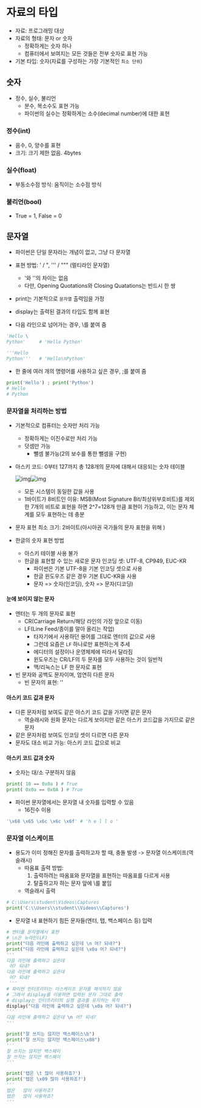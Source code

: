 # 자료의 타입

- 자료: 프로그래밍 대상
- 자료의 형태: 문자 or 숫자
  - 정확하게는 숫자 하나
  - 컴퓨터에서 보여지는 모든 것들은 전부 숫자로 표현 가능
- 기본 타입: 숫자(자료를 구성하는 가장 기본적인 `최소 단위`)

## 숫자

- 정수, 실수, 불리언
  - 분수, 복소수도 표현 가능
  - 파이썬의 실수는 정확하게는 소수(decimal number)에 대한 표현

### 정수(int)

- 음수, 0, 양수를 표현
- 크기: 크기 제한 없음. 4bytes

### 실수(float)

- 부동소수점 방식: 움직이는 소수점 방식

### 불리언(bool)

- True = 1, False = 0

## 문자열

- 파이썬은 단일 문자라는 개념이 없고, 그냥 다 문자열
- 표현 방법: ' / ", ''' / """ (멀티라인 문자열)
  - '와 ''의 차이는 없음
  - 다만, Opening Quotations와 Closing Quatations는 반드시 한 쌍


- print는 기본적으로 `문자열` 출력임을 가정
- display는 출력된 결과의 타입도 함께 표현
- 다음 라인으로 넘어가는 경우, \를 붙여 줌

```python
'Hello \
Python'		# 'Hello Python'

'''Hello
Python'''	# 'Hello\nPython'
```

- 한 줄에 여러 개의 명령어를 사용하고 싶은 경우, ;를 붙여 줌

```python
print('Hello') ; print('Python')
# Hello
# Python
```

### 문자열을 처리하는 방법

- 기본적으로 컴퓨터는 숫자만 처리 가능

  - 정확하게는 이진수로만 처리 가능
  - 덧셈만 가능
    - 뺄셈 불가능(2의 보수를 통한 뺄셈을 구현)

- 아스키 코드: 0부터 127까지 총 128개의 문자에 대해서 대응되는 숫자 테이블

  ![img](https://3.bp.blogspot.com/-aw0f_TovMoU/WNxD0O5hTjI/AAAAAAAAQGU/33SBPQ-jLo4pMk0jv42YsjinfBlG4JbdgCLcB/s640/%25EC%2595%2584%25EC%258A%25A4%25ED%2582%25A4%25EC%25BD%2594%25EB%2593%259C%25ED%2591%259C_01.jpg)![img](https://1.bp.blogspot.com/-NINVWqe17ug/WNxD0PQ-vnI/AAAAAAAAQGQ/13iKgvNkaocCGwqlV9BLbZf06oOVYIsWwCLcB/s640/%25EC%2595%2584%25EC%258A%25A4%25ED%2582%25A4%25EC%25BD%2594%25EB%2593%259C%25ED%2591%259C_02.jpg)
  - 모든 시스템이 동일한 값을 사용
  - 1바이트가 8비트인 이유: MSB(Most Signature Bit/최상위부호비트)를 제외한 7개의 비트로 표현을 하면 2^7=128개 만큼 표현이 가능하고, 이는 문자 체계를 모두 표현하는 데 충분

- 문자 표현 최소 크기: 2바이트(아시아권 국가들의 문자 표현을 위해 )

- 한글의 숫자 표현 방법

  - 아스키 테이블 사용 불가
  - 한글을 표현할 수 있는 새로운 문자 인코딩 셋: UTF-8, CP949, EUC-KR
    - 파이썬은 기본 UTF-8을 기본 인코딩 셋으로 사용
    - 한글 윈도우즈 같은 경우 기본 EUC-KR을 사용
    - 문자 => 숫자(인코딩), 숫자 => 문자(디코딩)

#### 눈에 보이지 않는 문자

- 엔터는 두 개의 문자로 표현
  - CR(Carriage Return/해당 라인의 가장 앞으로 이동)
  - LF(Line Feed/종이를 말아 올리는 작업)
    - 타자기에서 사용하던 용어를 그대로 엔터의 값으로 사용
    - 그런데 요즘은 `LF` 하나로만 표현하는게 추세
    - 에디터의 설정이나 운영체제에 따라서 달라짐
    - 윈도우즈는 CR/LF의 두 문자를 모두 사용하는 것이 일반적
    - 맥/리눅스는 LF 한 문자로 표현
- 빈 문자와 공백도 문자이며, 엄연히 다른 문자
  - 빈 문자의 표현: ''

#### 아스키 코드 값과 문자

- 다른 문자처럼 보여도 같은 아스키 코드 값을 가지면 같은 문자
  - 역슬래시와 원화 문자는 다르게 보이지만 같은 아스키 코드값을 가지므로 같은 문자
- 같은 문자처럼 보여도 인코딩 셋이 다르면 다른 문자
- 문자도 대소 비교 가능: 아스키 코드 값으로 비교

#### 아스키 코드 값과 숫자

- 숫자는 대/소 구분하지 않음

```python
print( 10 == 0x0a ) # True
print( 0x0a == 0x0A ) # True
```

- 파이썬 문자열에서는 문자열 내 숫자를 입력할 수 있음
  - 16진수 이용

```python
'\x68 \x65 \x6c \x6c \x6f' # 'h e l l o '
```

### 문자열 이스케이프

- 용도가 이미 정해진 문자를 출력하고자 할 때, 충돌 발생 -> 문자열 이스케이프(역슬래시)  
  - 따옴표 출력 방법: 
    1. 출력하려는 따옴표와 문자열을 표현하는 따옴표를 다르게 사용
    2. 탈출하고자 하는 문자 앞에 \를 붙임
  - 역슬래시 출력

```python
# C:\Users\student\Videos\Captures
print('C:\\Users\\student\\Videos\\Captures')
```

- 문자열 내 표현하기 힘든 문자들(엔터, 탭, 백스페이스 등) 입력

```python
# 엔터를 문자열에서 표현
# \n은 뉴라인(LF)
print("다음 라인에 출력하고 싶은데 \n 어? 되네?")
print("다음 라인에 출력하고 싶은데 \x0a 어? 되네?")
'''
다음 라인에 출력하고 싶은데 
 어? 되네?
다음 라인에 출력하고 싶은데 
 어? 되네?
 '''
# 파이썬 인터프리터는 이스케이프 문자를 해석하지 않음
# 그래서 display를 이용하면 입력된 문자 그대로 출력
# display는 인터프리터의 실행 결과를 유지하는 목적
display("다음 라인에 출력하고 싶은데 \x0a 어? 되네?")
'''
다음 라인에 출력하고 싶은데 \n 어? 되네?
'''
```

```python
print("잘 쓰지는 않지만 백스페이스\b")
print("잘 쓰지는 않지만 백스페이스\x08")
'''
잘 쓰지는 않지만 백스페이
잘 쓰지는 않지만 백스페이
'''
```

```python
print('탭은 \t 많이 사용하죠?')
print('탭은 \x09 많이 사용하죠?')
'''
탭은 	 많이 사용하죠?
탭은 	 많이 사용하죠?
'''
```

